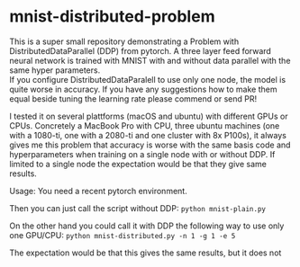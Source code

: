 # mnist-distributed-problem
This is a super small repository demonstrating a Problem with DistributedDataParallel (DDP) from pytorch. 
A three layer feed forward neural network is trained with MNIST with and without data parallel with the same hyper parameters.  
If you configure DistributedDataParalell to use only one node, the model is quite worse in accuracy. 
If you have any suggestions how to make them equal beside tuning the learning rate please commend or send PR!

I tested it on several plattforms (macOS and ubuntu) with different GPUs or CPUs. Concretely a MacBook Pro with CPU, three ubuntu machines (one with a 1080-ti, one with a 2080-ti and one cluster with 8x P100s), it always gives me this problem that accuracy is worse with the same basis code and hyperparameters when training on a single node with or without DDP. If limited to a single node the expectation would be that they give same results.

Usage:
You need a recent pytorch environment.

Then you can just call the script without DDP:
`python mnist-plain.py`

On the other hand you could call it with DDP the following way to use only one GPU/CPU:
`python mnist-distributed.py -n 1 -g 1 -e 5`

The expectation would be that this gives the same results, but it does not
